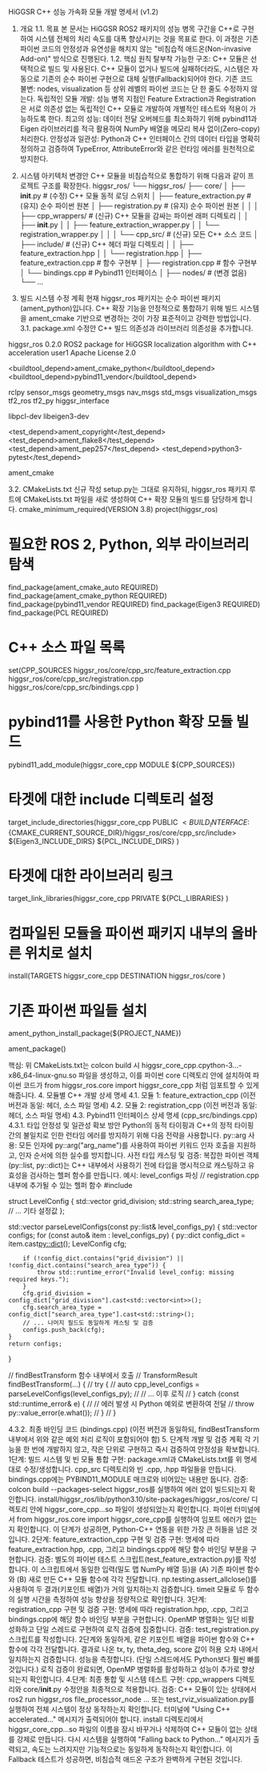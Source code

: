 HiGGSR C++ 성능 가속화 모듈 개발 명세서 (v1.2)
1. 개요
1.1. 목표
본 문서는 HiGGSR ROS2 패키지의 성능 병목 구간을 C++로 구현하여 시스템 전체의 처리 속도를 대폭 향상시키는 것을 목표로 한다. 이 과정은 기존 파이썬 코드의 안정성과 유연성을 해치지 않는 "비침습적 애드온(Non-invasive Add-on)" 방식으로 진행된다.
1.2. 핵심 원칙
탈부착 가능한 구조: C++ 모듈은 선택적으로 빌드 및 사용된다. C++ 모듈이 없거나 빌드에 실패하더라도, 시스템은 자동으로 기존의 순수 파이썬 구현으로 대체 실행(Fallback)되어야 한다.
기존 코드 불변: nodes, visualization 등 상위 레벨의 파이썬 코드는 단 한 줄도 수정하지 않는다.
독립적인 모듈 개발: 성능 병목 지점인 Feature Extraction과 Registration은 서로 의존성 없는 독립적인 C++ 모듈로 개발하여 개별적인 테스트와 적용이 가능하도록 한다.
최고의 성능: 데이터 전달 오버헤드를 최소화하기 위해 pybind11과 Eigen 라이브러리를 적극 활용하여 NumPy 배열을 메모리 복사 없이(Zero-copy) 처리한다.
안정성과 일관성: Python과 C++ 인터페이스 간의 데이터 타입을 명확히 정의하고 검증하여 TypeError, AttributeError와 같은 런타임 에러를 원천적으로 방지한다.
2. 시스템 아키텍처 변경안
C++ 모듈을 비침습적으로 통합하기 위해 다음과 같이 프로젝트 구조를 확장한다.
higgsr_ros/
└── higgsr_ros/
    ├── core/
    │   ├── __init__.py                      # (수정) C++ 모듈 동적 로딩 스위치
    │   ├── feature_extraction.py            # (유지) 순수 파이썬 원본
    │   ├── registration.py                  # (유지) 순수 파이썬 원본
    │   │
    │   ├── cpp_wrappers/                    # (신규) C++ 모듈을 감싸는 파이썬 래퍼 디렉토리
    │   │   ├── __init__.py
    │   │   ├── feature_extraction_wrapper.py
    │   │   └── registration_wrapper.py
    │   │
    │   └── cpp_src/                         # (신규) 모든 C++ 소스 코드
    │       ├── include/                     # (신규) C++ 헤더 파일 디렉토리
    │       │   ├── feature_extraction.hpp
    │       │   └── registration.hpp
    │       ├── feature_extraction.cpp       # 함수 구현부
    │       ├── registration.cpp             # 함수 구현부
    │       └── bindings.cpp                 # Pybind11 인터페이스
    │
    ├── nodes/                             # (변경 없음)
    └── ...


3. 빌드 시스템 수정 계획
현재 higgsr_ros 패키지는 순수 파이썬 패키지(ament_python)입니다. C++ 확장 기능을 안정적으로 통합하기 위해 빌드 시스템을 ament_cmake 기반으로 변경하는 것이 가장 표준적이고 강력한 방법입니다.
3.1. package.xml 수정안
C++ 빌드 의존성과 라이브러리 의존성을 추가합니다.
<?xml version="1.0"?>
<?xml-model href="http://download.ros.org/schema/package_format3.xsd" schematypens="http://www.w3.org/2001/XMLSchema"?>
<package format="3">
  <name>higgsr_ros</name>
  <version>0.2.0</version>
  <description>ROS2 package for HiGGSR localization algorithm with C++ acceleration</description>
  <maintainer email="kikiws70@gmail.com">user1</maintainer>
  <license>Apache License 2.0</license>

  <!-- 빌드 타입 변경을 위한 의존성 -->
  <buildtool_depend>ament_cmake_python</buildtool_depend>
  <buildtool_depend>pybind11_vendor</buildtool_depend>

  <!-- 기존 Python 의존성 -->
  <depend>rclpy</depend>
  <depend>sensor_msgs</depend>
  <depend>geometry_msgs</depend>
  <depend>nav_msgs</depend>
  <depend>std_msgs</depend>
  <depend>visualization_msgs</depend>
  <depend>tf2_ros</depend>
  <depend>tf2_py</depend>
  <depend>higgsr_interface</depend>

  <!-- 신규 C++ 의존성 -->
  <depend>libpcl-dev</depend>
  <depend>libeigen3-dev</depend>

  <test_depend>ament_copyright</test_depend>
  <test_depend>ament_flake8</test_depend>
  <test_depend>ament_pep257</test_depend>
  <test_depend>python3-pytest</test_depend>

  <export>
    <!-- 빌드 타입을 ament_cmake로 변경 -->
    <build_type>ament_cmake</build_type>
  </export>
</package>


3.2. CMakeLists.txt 신규 작성
setup.py는 그대로 유지하되, higgsr_ros 패키지 루트에 CMakeLists.txt 파일을 새로 생성하여 C++ 확장 모듈의 빌드를 담당하게 합니다.
cmake_minimum_required(VERSION 3.8)
project(higgsr_ros)

# 필요한 ROS 2, Python, 외부 라이브러리 탐색
find_package(ament_cmake_auto REQUIRED)
find_package(ament_cmake_python REQUIRED)
find_package(pybind11_vendor REQUIRED)
find_package(Eigen3 REQUIRED)
find_package(PCL REQUIRED)

# C++ 소스 파일 목록
set(CPP_SOURCES
  higgsr_ros/core/cpp_src/feature_extraction.cpp
  higgsr_ros/core/cpp_src/registration.cpp
  higgsr_ros/core/cpp_src/bindings.cpp
)

# pybind11를 사용한 Python 확장 모듈 빌드
pybind11_add_module(higgsr_core_cpp MODULE ${CPP_SOURCES})

# 타겟에 대한 include 디렉토리 설정
target_include_directories(higgsr_core_cpp PUBLIC
  $<BUILD_INTERFACE:${CMAKE_CURRENT_SOURCE_DIR}/higgsr_ros/core/cpp_src/include>
  ${Eigen3_INCLUDE_DIRS}
  ${PCL_INCLUDE_DIRS}
)

# 타겟에 대한 라이브러리 링크
target_link_libraries(higgsr_core_cpp PRIVATE
  ${PCL_LIBRARIES}
)

# 컴파일된 모듈을 파이썬 패키지 내부의 올바른 위치로 설치
install(TARGETS higgsr_core_cpp
  DESTINATION higgsr_ros/core
)

# 기존 파이썬 파일들 설치
ament_python_install_package(${PROJECT_NAME})

ament_package()


핵심: 위 CMakeLists.txt는 colcon build 시 higgsr_core_cpp.cpython-3...-x86_64-linux-gnu.so 파일을 생성하고, 이를 파이썬 core 디렉토리 안에 설치하여 파이썬 코드가 from higgsr_ros.core import higgsr_core_cpp 처럼 임포트할 수 있게 해줍니다.
4. 모듈별 C++ 개발 상세 명세
4.1. 모듈 1: feature_extraction_cpp
(이전 버전과 동일: 헤더, 소스 파일 명세)
4.2. 모듈 2: registration_cpp
(이전 버전과 동일: 헤더, 소스 파일 명세)
4.3. Pybind11 인터페이스 상세 명세 (cpp_src/bindings.cpp)
4.3.1. 타입 안정성 및 일관성 확보 방안
Python의 동적 타이핑과 C++의 정적 타이핑 간의 불일치로 인한 런타임 에러를 방지하기 위해 다음 전략을 사용합니다.
py::arg 사용: 모든 인자에 py::arg("arg_name")를 사용하여 파이썬 키워드 인자 호출을 지원하고, 인자 순서에 의한 실수를 방지합니다.
사전 타입 캐스팅 및 검증: 복잡한 파이썬 객체(py::list, py::dict)는 C++ 내부에서 사용하기 전에 타입을 명시적으로 캐스팅하고 유효성을 검사하는 헬퍼 함수를 만듭니다.
예시: level_configs 파싱
// registration.cpp 내부에 추가될 수 있는 헬퍼 함수
#include <stdexcept>

struct LevelConfig {
    std::vector<int> grid_division;
    std::string search_area_type;
    // ... 기타 설정값
};

std::vector<LevelConfig> parseLevelConfigs(const py::list& level_configs_py) {
    std::vector<LevelConfig> configs;
    for (const auto& item : level_configs_py) {
        py::dict config_dict = item.cast<py::dict>();
        LevelConfig cfg;

        if (!config_dict.contains("grid_division") || !config_dict.contains("search_area_type")) {
            throw std::runtime_error("Invalid level_config: missing required keys.");
        }
        cfg.grid_division = config_dict["grid_division"].cast<std::vector<int>>();
        cfg.search_area_type = config_dict["search_area_type"].cast<std::string>();
        // ... 나머지 필드도 동일하게 캐스팅 및 검증
        configs.push_back(cfg);
    }
    return configs;
}

// findBestTransform 함수 내부에서 호출
// TransformResult findBestTransform(...) {
//     try {
//         auto cpp_level_configs = parseLevelConfigs(level_configs_py);
//         // ... 이후 로직
//     } catch (const std::runtime_error& e) {
//         // 에러 발생 시 Python 예외로 변환하여 전달
//         throw py::value_error(e.what());
//     }
// }


4.3.2. 최종 바인딩 코드 (bindings.cpp)
(이전 버전과 동일하되, findBestTransform 내부에서 위와 같은 예외 처리 로직이 포함되어야 함)
5. 단계적 개발 및 검증 계획
각 기능을 한 번에 개발하지 않고, 작은 단위로 구현하고 즉시 검증하여 안정성을 확보합니다.
1단계: 빌드 시스템 및 빈 모듈 통합
구현: package.xml과 CMakeLists.txt를 위 명세대로 수정/생성합니다. cpp_src 디렉토리와 빈 .cpp, .hpp 파일들을 만듭니다. bindings.cpp에는 PYBIND11_MODULE 매크로와 비어있는 내용만 둡니다.
검증:
colcon build --packages-select higgsr_ros를 실행하여 에러 없이 빌드되는지 확인합니다.
install/higgsr_ros/lib/python3.10/site-packages/higgsr_ros/core/ 디렉토리 안에 higgsr_core_cpp...so 파일이 생성되었는지 확인합니다.
파이썬 터미널에서 from higgsr_ros.core import higgsr_core_cpp를 실행하여 임포트 에러가 없는지 확인합니다.
이 단계가 성공하면, Python-C++ 연동을 위한 가장 큰 허들을 넘은 것입니다.
2단계: feature_extraction_cpp 구현 및 검증
구현: 명세에 따라 feature_extraction.hpp, .cpp, 그리고 bindings.cpp에 해당 함수 바인딩 부분을 구현합니다.
검증:
별도의 파이썬 테스트 스크립트(test_feature_extraction.py)를 작성합니다.
이 스크립트에서 동일한 입력(밀도 맵 NumPy 배열 등)을 (A) 기존 파이썬 함수와 (B) 새로 만든 C++ 모듈 함수에 각각 전달합니다.
np.testing.assert_allclose()를 사용하여 두 결과(키포인트 배열)가 거의 일치하는지 검증합니다.
timeit 모듈로 두 함수의 실행 시간을 측정하여 성능 향상을 정량적으로 확인합니다.
3단계: registration_cpp 구현 및 검증
구현: 명세에 따라 registration.hpp, .cpp, 그리고 bindings.cpp에 해당 함수 바인딩 부분을 구현합니다. OpenMP 병렬화는 일단 비활성화하고 단일 스레드로 구현하여 로직 검증에 집중합니다.
검증:
test_registration.py 스크립트를 작성합니다.
2단계와 동일하게, 같은 키포인트 배열을 파이썬 함수와 C++ 함수에 각각 전달합니다.
결과로 나온 tx, ty, theta_deg, score 값이 허용 오차 내에서 일치하는지 검증합니다.
성능을 측정합니다. (단일 스레드에서도 Python보다 훨씬 빠를 것입니다.)
로직 검증이 완료되면, OpenMP 병렬화를 활성화하고 성능이 추가로 향상되는지 확인합니다.
4.단계: 최종 통합 및 시스템 테스트
구현: cpp_wrappers 디렉토리와 core/__init__.py 수정안을 최종적으로 적용합니다.
검증:
C++ 모듈이 있는 상태에서 ros2 run higgsr_ros file_processor_node ... 또는 test_rviz_visualization.py를 실행하여 전체 시스템이 정상 동작하는지 확인합니다. 터미널에 "Using C++ accelerated..." 메시지가 출력되어야 합니다.
install 디렉토리에서 higgsr_core_cpp...so 파일의 이름을 잠시 바꾸거나 삭제하여 C++ 모듈이 없는 상태를 강제로 만듭니다.
다시 시스템을 실행하여 "Falling back to Python..." 메시지가 출력되고, 속도는 느려지지만 기능적으로는 동일하게 동작하는지 확인합니다.
이 Fallback 테스트가 성공하면, 비침습적 애드온 구조가 완벽하게 구현된 것입니다.
